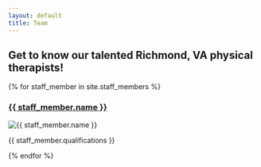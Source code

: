 ```yaml
---
layout: default
title: Team
---
```


<section>
  <h2>
    Get to know our talented Richmond, VA physical therapists!
  </h2>

  <div>
    {% for staff_member in site.staff_members %}
      <div>
        <h3>
          <a href="{{ staff_member.url }}">
            {{ staff_member.name }}
          </a>
        </h3>
        <img alt="{{ staff_member.name }}" src="/assets/images/staff_members/{{ staff_member.slug }}-small.jpg" />
        <p>{{ staff_member.qualifications }}</p>
      </div>
    {% endfor %}
  </div>
</section>